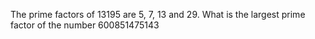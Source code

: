 The prime factors of 13195 are 5, 7, 13 and 29.
What is the largest prime factor of the number 600851475143